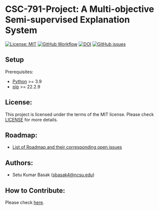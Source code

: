 # CSC-791-Project: A Multi-objective Semi-supervised Explanation System


[![License: MIT](https://img.shields.io/badge/License-MIT-yellow.svg)](https://opensource.org/licenses/MIT) 
[![GitHub Workflow](https://github.com/setu1421/CSC-791/actions/workflows/python-app.yml/badge.svg)](https://github.com/setu1421/CSC-791-Project/actions/workflows/python-app.yml)
[![DOI](https://zenodo.org/badge/589857531.svg)](https://zenodo.org/badge/latestdoi/589857531)
[![GitHub issues](https://img.shields.io/github/issues-raw/setu1421/CSC-791)](https://github.com/setu1421/CSC-791-Project/issues)

## Setup

Prerequisites:
* [Python](https://www.python.org/downloads/) >= 3.9
* [pip](https://linuxize.com/post/how-to-install-pip-on-ubuntu-20.04/) >= 22.2.9



## License:
This project is licensed under the terms of the MIT license. Please check [LICENSE](https://github.com/setu1421/CSC-791-Project/blob/main/LICENSE) for more details. 
## Roadmap:
  - [List of Roadmap and their corresponding open issues](https://github.com/setu1421/CSC-791-Project/issues)
## Authors:
 - Setu Kumar Basak (sbasak4@ncsu.edu)
## How to Contribute:
 Please check [here](https://github.com/setu1421/CSC-791-Project/blob/main/CONTRIBUTING.md).

